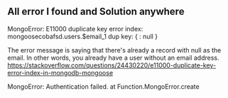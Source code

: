 ## All error I found and Solution anywhere

MongoError: E11000 duplicate key error index: mongoosecobafsd.users.$email_1 dup key: { : null }

  The error message is saying that there's already a record with null as the email. In other words, you already have a user without an email address.
  https://stackoverflow.com/questions/24430220/e11000-duplicate-key-error-index-in-mongodb-mongoose

MongoError: Authentication failed. at Function.MongoError.create 